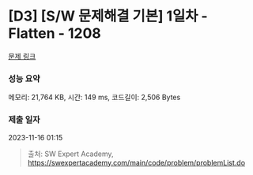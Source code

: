 # [D3] [S/W 문제해결 기본] 1일차 - Flatten - 1208 

[문제 링크](https://swexpertacademy.com/main/code/problem/problemDetail.do?contestProbId=AV139KOaABgCFAYh) 

### 성능 요약

메모리: 21,764 KB, 시간: 149 ms, 코드길이: 2,506 Bytes

### 제출 일자

2023-11-16 01:15



> 출처: SW Expert Academy, https://swexpertacademy.com/main/code/problem/problemList.do